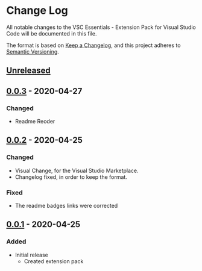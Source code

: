 # Change Log

All notable changes to the VSC Essentials - Extension Pack for Visual Studio Code will be documented in this file.

The format is based on [Keep a Changelog](https://keepachangelog.com/en/1.0.0/),
and this project adheres to [Semantic Versioning](https://semver.org/spec/v2.0.0.html).

## [Unreleased]

## [0.0.3] - 2020-04-27
### Changed
* Readme Reoder

## [0.0.2] - 2020-04-25
### Changed
* Visual Change, for the Visual Studio Marketplace.
* Changelog fixed, in order to keep the format.
### Fixed
* The readme badges links were corrected

## [0.0.1] - 2020-04-25
### Added
* Initial release
  * Created extension pack

[Unreleased]: https://github.com/Gydunhn/WebDesign-Essentials/tree/develop
[0.0.3]: https://github.com/Gydunhn/WebDesign-Essentials/releases/tag/0.0.3
[0.0.2]: https://github.com/Gydunhn/WebDesign-Essentials/releases/tag/0.0.2
[0.0.1]: https://github.com/Gydunhn/WebDesign-Essentials/releases/tag/0.0.1
